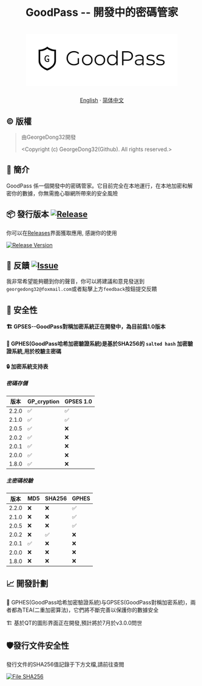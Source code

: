 <h1 align="center">
GoodPass -- 開發中的密碼管家
<h1 align="center">
  <img src="https://github.com/GeorgeDong32/GoodPass/blob/resource/Title%20Photo/GoodPass2.0T.png" alt="GoodPass" width="400">
</h1>
  <p align="center">
    <a href="/README.md">English</a>
    ·
    <a href="/Readmes/README_scn.md">简体中文</a>
</p>

## ©️ 版權
> 由GeorgeDong32開發
>
> <Copyright (c) GeorgeDong32(Github). All rights reserved.>
## 🎤 簡介
GoodPass 係一個開發中的密碼管家。它目前完全在本地運行，在本地加密和解密你的數據，你無需擔心聯網所帶來的安全風險

## 📦 發行版本  [<img src="https://img.shields.io/badge/GoodPass-Release-34558b" alt="Release">](https://github.com/GeorgeDong32/GoodPass/releases)

你可以在[Releases](https://github.com/GeorgeDong32/GoodPass/releases)界面獲取應用, 感謝你的使用

[![Release Version](https://img.shields.io/github/v/release/GeorgeDong32/GoodPass)](https://github.com/GeorgeDong32/GoodPass/releases/latest)

## 💬 反饋  [<img src="https://img.shields.io/badge/GoodPass-Feedback-939597" alt="Issue">](https://github.com/GeorgeDong32/GoodPass/issues)
我非常希望能夠聽到你的聲音，你可以將建議和意見發送到`georgedong32@foxmail.com`或者點擊上方`feedback`按鈕提交反饋

## 🔐 安全性
#### 🏗️ GPSES--GoodPass對稱加密系統正在開發中，為目前爲1.0版本
#### 🔏 GPHES(GoodPass哈希加密驗證系統)是基於SHA256的 `salted hash` 加密驗證系統,用於校驗主密碼
#### 🔒 加密系統支持表
##### 密碼存儲
| 版本 | GP_cryption        | GPSES 1.0         |
| ------- | ------------------ | ----------------- |
| 2.2.0   | :white_check_mark: | :white_check_mark:|
| 2.1.0   | :white_check_mark: | :white_check_mark:|
| 2.0.5   | :white_check_mark: | :x:               |
| 2.0.2   | :white_check_mark: | :x:               |
| 2.0.1   | :white_check_mark: | :x:               |
| 2.0.0   | :white_check_mark: | :x:               |
| 1.8.0   | :white_check_mark: | :x:               |

##### 主密碼校驗 
| 版本 | MD5                | SHA256             | GPHES              |
| ------- | ------------------ | ------------------ | ------------------ |
| 2.2.0   | :x:                | :x:                | :white_check_mark: |
| 2.1.0   | :x:                | :x:                | :white_check_mark: |
| 2.0.5   | :x:                | :x:                | :white_check_mark: |
| 2.0.2   | :x:                | :white_check_mark: | :x:                |
| 2.0.1   | :white_check_mark: | :x:                | :x:                |
| 2.0.0   | :x:                | :x:                | :x:                |
| 1.8.0   | :x:                | :x:                | :x:                |

## 📈 開發計劃
🚧 GPHES(GoodPass哈希加密驗證系統)与GPSES(GoodPass對稱加密系統)，兩者都為TEA(二重加密算法)，它們將不斷完善以保護你的數據安全

🏗️ 基於QT的圖形界面正在開發,預計將於7月於v3.0.0問世
## 🛡發行文件安全性
發行文件的SHA256值記錄于下方文檔,請前往查閲

[<img src="https://img.shields.io/badge/GoodPass-File SHA256-34558b" alt="File SHA256">](https://github.com/GeorgeDong32/GoodPass/blob/main/File_SHA256.md)
